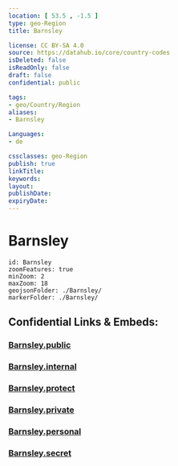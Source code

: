 ```yaml
---
location: [ 53.5 , -1.5 ] 
type: geo-Region
title: Barnsley

license: CC BY-SA 4.0
source: https://datahub.io/core/country-codes
isDeleted: false
isReadOnly: false
draft: false
confidential: public

tags:
- geo/Country/Region
aliases:
- Barnsley

Languages:
- de

cssclasses: geo-Region
publish: true
linkTitle: 
keywords: 
layout: 
publishDate: 
expiryDate: 
---
```


# Barnsley

```leaflet
id: Barnsley
zoomFeatures: true 
minZoom: 2 
maxZoom: 18
geojsonFolder: ./Barnsley/
markerFolder: ./Barnsley/
```


## Confidential Links & Embeds: 

### [Barnsley.public](/_public/\Earth\Continent\Europe\Europe~North\UK\England\Regions~England\Yorkshire_and_the_Humber\Lincolnshire\cities~Lincolnshire\Holland~SouthBarnsley.public.md) 

### [Barnsley.internal](/_internal/\Earth\Continent\Europe\Europe~North\UK\England\Regions~England\Yorkshire_and_the_Humber\Lincolnshire\cities~Lincolnshire\Holland~SouthBarnsley.internal.md) 

### [Barnsley.protect](/_protect/\Earth\Continent\Europe\Europe~North\UK\England\Regions~England\Yorkshire_and_the_Humber\Lincolnshire\cities~Lincolnshire\Holland~SouthBarnsley.protect.md) 

### [Barnsley.private](/_private/\Earth\Continent\Europe\Europe~North\UK\England\Regions~England\Yorkshire_and_the_Humber\Lincolnshire\cities~Lincolnshire\Holland~SouthBarnsley.private.md) 

### [Barnsley.personal](/_personal/\Earth\Continent\Europe\Europe~North\UK\England\Regions~England\Yorkshire_and_the_Humber\Lincolnshire\cities~Lincolnshire\Holland~SouthBarnsley.personal.md) 

### [Barnsley.secret](/_secret/\Earth\Continent\Europe\Europe~North\UK\England\Regions~England\Yorkshire_and_the_Humber\Lincolnshire\cities~Lincolnshire\Holland~SouthBarnsley.secret.md)

